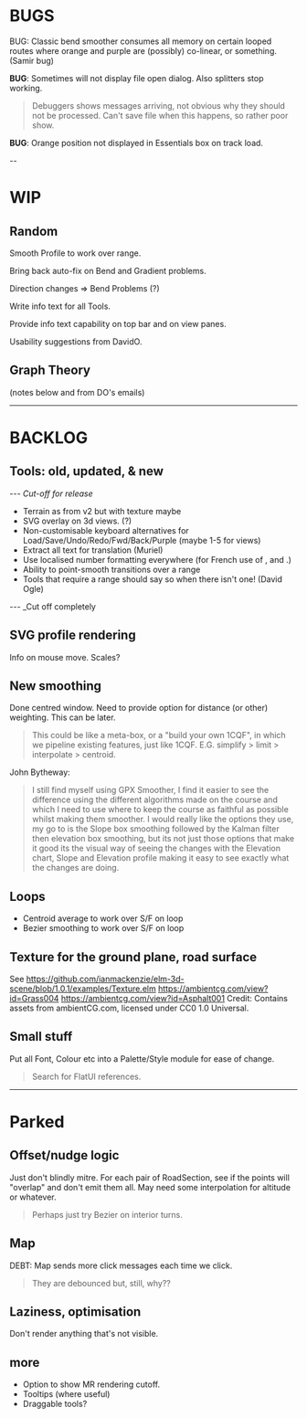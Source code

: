 
# BUGS

BUG: Classic bend smoother consumes all memory on certain looped routes where
     orange and purple are (possibly) co-linear, or something. (Samir bug)

**BUG**: Sometimes will not display file open dialog. Also splitters stop working.
> Debuggers shows messages arriving, not obvious why they should not be processed.
> Can't save file when this happens, so rather poor show.

**BUG**: Orange position not displayed in Essentials box on track load.

--

# WIP

## Random

Smooth Profile to work over range.

Bring back auto-fix on Bend and Gradient problems.

Direction changes => Bend Problems (?)

Write info text for all Tools.

Provide info text capability on top bar and on view panes.

Usability suggestions from DavidO.



## Graph Theory 

(notes below and from DO's emails)

---

# BACKLOG

## Tools: old, updated, & new

--- _Cut-off for release_
- Terrain as from v2 but with texture maybe
- SVG overlay on 3d views. (?)
- Non-customisable keyboard alternatives for Load/Save/Undo/Redo/Fwd/Back/Purple (maybe 1-5 for views)
- Extract all text for translation (Muriel)
- Use localised number formatting everywhere (for French use of , and .)
- Ability to point-smooth transitions over a range
- Tools that require a range should say so when there isn't one! (David Ogle)

--- _Cut off completely

## SVG profile rendering

Info on mouse move.
Scales?

## New smoothing

Done centred window. Need to provide option for distance (or other) weighting. This can be later.

> This could be like a meta-box, or a "build your own 1CQF", in which
> we pipeline existing features, just like 1CQF.
> E.G. simplify > limit > interpolate > centroid.

John Bytheway:
> I still find myself using GPX Smoother, I find it easier to see the
difference using the different algorithms made on the course and which
I need to use where to keep the course as faithful as possible whilst
making them smoother. I would really like the options they use, my go
to is the Slope box smoothing followed by the Kalman filter then
elevation box smoothing, but its not just those options that make it
good its the visual way of seeing the changes with the Elevation
chart, Slope and Elevation profile making it easy to see exactly what
the changes are doing.

## Loops

- Centroid average to work over S/F on loop
- Bezier smoothing to work over S/F on loop

## Texture for the ground plane, road surface

See https://github.com/ianmackenzie/elm-3d-scene/blob/1.0.1/examples/Texture.elm
https://ambientcg.com/view?id=Grass004
https://ambientcg.com/view?id=Asphalt001
Credit: Contains assets from ambientCG.com, licensed under CC0 1.0 Universal.

## Small stuff

Put all Font, Colour etc into a Palette/Style module for ease of change.
> Search for FlatUI references.
 
---

# Parked

## Offset/nudge logic

Just don't blindly mitre. For each pair of RoadSection, see if the points will
"overlap" and don't emit them all. May need some interpolation for altitude or whatever.
> Perhaps just try Bezier on interior turns.

## Map

DEBT: Map sends more click messages each time we click.
> They are debounced but, still, why??

## Laziness, optimisation

Don't render anything that's not visible.

## more

- Option to show MR rendering cutoff.
- Tooltips (where useful)
- Draggable tools?
